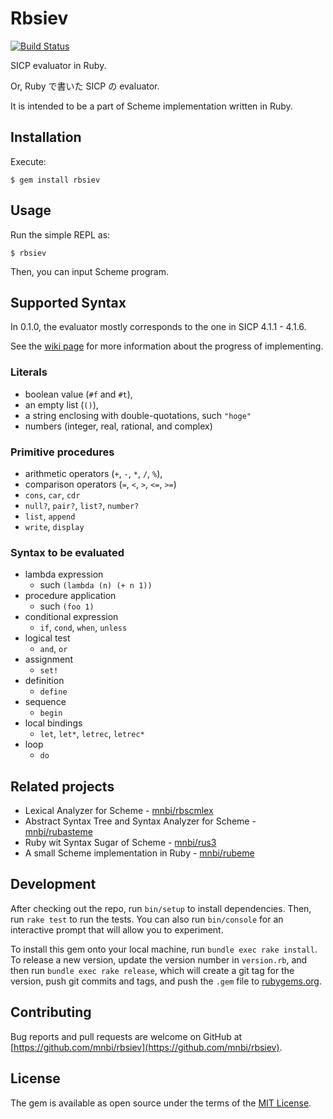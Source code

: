 # Rbsiev

[![Build Status](https://github.com/mnbi/rbsiev/workflows/Build/badge.svg)](https://github.com/mnbi/rbsiev/actions?query=workflow%3A"Build")

SICP evaluator in Ruby.

Or, Ruby で書いた SICP の evaluator.

It is intended to be a part of Scheme implementation written in Ruby.

## Installation

Execute:

    $ gem install rbsiev

## Usage

Run the simple REPL as:

    $ rbsiev

Then, you can input Scheme program.

## Supported Syntax

In 0.1.0, the evaluator mostly corresponds to the one in SICP 4.1.1 -
4.1.6.

See the [wiki page](https://github.com/mnbi/rbsiev/wiki/実装の進捗)
for more information about the progress of implementing.

### Literals

- boolean value (`#f` and `#t`),
- an empty list (`()`),
- a string enclosing with double-quotations, such `"hoge"`
- numbers (integer, real, rational, and complex)

### Primitive procedures

- arithmetic operators (`+`, `-`, `*`, `/`, `%`),
- comparison operators (`=`, `<`, `>`, `<=`, `>=`)
- `cons`, `car`, `cdr`
- `null?`, `pair?`, `list?`, `number?`
- `list`, `append`
- `write`, `display`

### Syntax to be evaluated

- lambda expression
  - such `(lambda (n) (+ n 1))`
- procedure application
  - such `(foo 1)`
- conditional expression
  - `if`, `cond`, `when`, `unless`
- logical test
  - `and`, `or`
- assignment
  - `set!`
- definition
  - `define`
- sequence
  - `begin`
- local bindings
  - `let`, `let*`, `letrec`, `letrec*`
- loop
  - `do`

## Related projects

- Lexical Analyzer for Scheme - [mnbi/rbscmlex](https://github.com/mnbi/rbscmlex)
- Abstract Syntax Tree and Syntax Analyzer for Scheme - [mnbi/rubasteme](https://github.com/mnbi/rubasteme)
- Ruby wit Syntax Sugar of Scheme - [mnbi/rus3](https://github.com/mnbi/rus3)
- A small Scheme implementation in Ruby - [mnbi/rubeme](https://github.com/mnbi/rubeme)

## Development

After checking out the repo, run `bin/setup` to install dependencies. Then, run `rake test` to run the tests. You can also run `bin/console` for an interactive prompt that will allow you to experiment.

To install this gem onto your local machine, run `bundle exec rake install`. To release a new version, update the version number in `version.rb`, and then run `bundle exec rake release`, which will create a git tag for the version, push git commits and tags, and push the `.gem` file to [rubygems.org](https://rubygems.org).

## Contributing

Bug reports and pull requests are welcome on GitHub at [https://github.com/mnbi/rbsiev](https://github.com/mnbi/rbsiev).


## License

The gem is available as open source under the terms of the [MIT License](https://opensource.org/licenses/MIT).
